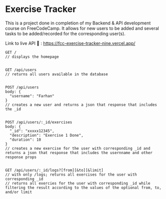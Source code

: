 # Exercise Tracker

This is a project done in completion of my Backend & API development course on FreeCodeCamp. It allows for new users to be added and several tasks to be added/recorded for the corresponding user(s).

Link to live API :link: : https://fcc-exercise-tracker-nine.vercel.app/

```
GET / 
// displays the homepage


GET /api/users
// returns all users available in the database


POST /api/users
body: {
  "username": "Farhan"
}
// creates a new user and returns a json that response that includes the _id


POST /api/users/:_id/exercises
body: {
  "_id": "xxxxx12345",
  "description": "Exercise 1 Done",
  "duration": 10
}
// creates a new exercise for the user with corresponding _id and returns a json that response that includes the usernname and other response props


GET /api/users/:_id/logs?[from][&to][&limit]
// with only /logs; returns all exercises for the user with corresponding _id
// returns all exercies for the user with corresponding _id while filtering the result according to the values of the optional from, to, and/or limit
```
